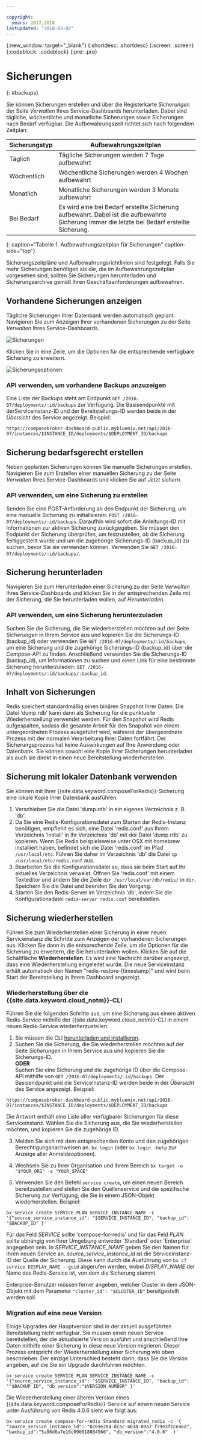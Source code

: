```yaml
---

copyright:
  years: 2017,2018
lastupdated: "2018-03-02"
---
```


{:new_window: target="_blank"}
{:shortdesc: .shortdesc}
{:screen: .screen}
{:codeblock: .codeblock}
{:pre: .pre}

# Sicherungen
{: #backups}

Sie können Sicherungen erstellen und über die Registerkarte _Sicherungen_ der Seite _Verwalten_ Ihres Service-Dashboards herunterladen. Dabei sind tägliche, wöchentliche und monatliche Sicherungen sowie Sicherungen nach Bedarf verfügbar. Die Aufbewahrungszeit richtet sich nach folgendem Zeitplan:

Sicherungstyp|Aufbewahrungszeitplan
----------|-----------
Täglich|Tägliche Sicherungen werden 7 Tage aufbewahrt
Wöchentlich|Wöchentliche Sicherungen werden 4 Wochen aufbewahrt
Monatlich|Monatliche Sicherungen werden 3 Monate aufbewahrt
Bei Bedarf|Es wird eine bei Bedarf erstellte Sicherung aufbewahrt. Dabei ist die aufbewahrte Sicherung immer die letzte bei Bedarf erstellte Sicherung.
{: caption="Tabelle 1. Aufbewahrungszeitplan für Sicherungen" caption-side="top"}

Sicherungszeitpläne und Aufbewahrungsrichtlinien sind festgelegt. Falls Sie mehr Sicherungen benötigen als die, die im Aufbewahrungszeitplan vorgesehen sind, sollten Sie Sicherungen herunterladen und Sicherungsarchive gemäß Ihren Geschäftsanforderungen aufbewahren.

## Vorhandene Sicherungen anzeigen

Tägliche Sicherungen Ihrer Datenbank werden automatisch geplant. Navigieren Sie zum Anzeigen Ihrer vorhandenen Sicherungen zu der Seite *Verwalten* Ihres Service-Dashboards. 

  ![Sicherungen](./images/redis-backups-show.png "Liste der Sicherungen im Service-Dashboard")

Klicken Sie in eine Zeile, um die Optionen für die entsprechende verfügbare Sicherung zu erweitern.

  ![Sicherungsoptionen](./images/redis-backups-options.png "Optionen für eine Sicherung.") 

### API verwenden, um vorhandene Backups anzuzeigen

Eine Liste der Backups steht am Endpunkt `GET /2016-07/deployments/:id/backups` zur Verfügung. Die Basisendpunkte mit derServiceinstanz-ID und der Bereitstellungs-ID werden beide in der _Übersicht_ des Service angezeigt. Beispiel: 
``` 
https://composebroker-dashboard-public.mybluemix.net/api/2016-07/instances/$INSTANCE_ID/deployments/$DEPLOYMENT_ID/backups
```  

## Sicherung bedarfsgerecht erstellen

Neben geplanten Sicherungen können Sie manuelle Sicherungen erstellen. Navigieren Sie zum Erstellen einer manuellen Sicherung zu der Seite *Verwalten* Ihres Service-Dashboards und klicken Sie auf *Jetzt sichern*.

### API verwenden, um eine Sicherung zu erstellen

Senden Sie eine POST-Anforderung an den Endpunkt der Sicherung, um eine manuelle Sicherung zu initialisieren: `POST /2016-07/deployments/:id/backups`. Daraufhin wird sofort die Anleitungs-ID mit Informationen zur aktiven Sicherung zurückgegeben. Sie müssen den Endpunkt der Sicherung überprüfen, um festzustellen, ob die Sicherung fertiggestellt wurde und um die zugehörige Sicherungs-ID (backup_id) zu suchen, bevor Sie sie verwenden können. Verwenden Sie `GET /2016-07/deployments/:id/backups/`.

## Sicherung herunterladen

Navigieren Sie zum Herunterladen einer Sicherung zu der Seite *Verwalten* Ihres Service-Dashboards und klicken Sie in der entsprechenden Zeile mit der Sicherung, die Sie herunterladen wollen, auf *Herunterladen*.

### API verwenden, um eine Sicherung herunterzuladen

Suchen Sie die Sicherung, die Sie wiederherstellen möchten auf der Seite _Sicherungen_ in Ihrem Service aus und kopieren Sie die Sicherungs-ID (backup_id) oder verwenden Sie `GET /2016-07/deployments/:id/backups`, um eine Sicherung und die zugehörige Sicherungs-ID (backup_id) über die Compose-API zu finden. Anschließend verwenden Sie die Sicherungs-ID (backup_id), um Informationen zu suchen und einen Link für eine bestimmte Sicherung herunterzuladen: `GET /2016-07/deployments/:id/backups/:backup_id`.

## Inhalt von Sicherungen

Redis speichert standardmäßig einen binären Snapshot Ihrer Daten. Die Datei 'dump.rdb' kann dann als Sicherung für die punktuelle Wiederherstellung verwendet werden. Für den Snapshot wird Redis aufgespalten, sodass die gesamte Arbeit für den Snapshot von einem untergeordneten Prozess ausgeführt wird, während der übergeordnete Prozess mit der normalen Verarbeitung Ihrer Daten fortfährt. Der Sicherungsprozess hat keine Auswirkungen auf Ihre Anwendung oder Datenbank. Sie können sowohl eine Kopie Ihrer Sicherungen herunterladen als auch sie direkt in einen neue Bereitstellung wiederherstellen.

## Sicherung mit lokaler Datenbank verwenden

Sie können mit Ihrer {{site.data.keyword.composeForRedis}}-Sicherung eine lokale Kopie Ihrer Datenbank ausführen.

1. Verschieben Sie die Datei 'dump.rdb' in ein eigenes Verzeichnis z. B. 'db'.
2. Da Sie eine Redis-Konfigurationsdatei zum Starten der Redis-Instanz benötigen, empfiehlt es sich, eine Datei 'redis.conf' aus Ihrem Verzeichnis 'install' in Ihr Verzeichnis 'db' mit der Datei 'dump.rdb' zu kopieren. Wenn Sie Redis beispielsweise unter OSX mit homebrew installiert haben, befindet sich die Datei 'redis.conf' im Pfad `/usr/local/etc`. Führen Sie daher im Verzeichnis 'db' die Datei `cp /usr/local/etc/redis.conf` aus.
3. Bearbeiten Sie die Konfigurationsdatei so, dass sie beim Start auf Ihr aktuelles Verzeichnis verweist. Öffnen Sie 'redis.conf' mit einem Texteditor und ändern Sie die Zeile `dir /usr/local/var/db/redis/` in `dir`. Speichern Sie die Datei und beenden Sie den Vorgang.
4. Starten Sie den Redis-Server im Verzeichnis 'db', indem Sie die Konfigurationsdatei `redis-server redis.conf` bereitstellen.

## Sicherung wiederherstellen

Führen Sie zum Wiederherstellen einer Sicherung in einer neuen Serviceinstanz die Schritte zum Anzeigen der vorhandenen Sicherungen aus. Klicken Sie dann in die entsprechende Zeile, um die Optionen für die Sicherung zu erweitern, die Sie herunterladen wollen. Klicken Sie auf die Schaltfläche **Wiederherstellen**. Es wird eine Nachricht darüber angezeigt, dass eine Wiederherstellung eingeleitet wurde. Die neue Serviceinstanz erhält automatisch den Namen "redis-restore-[timestamp]" und wird beim Start der Bereitstellung in Ihrem Dashboard angezeigt.

### Wiederherstellung über die {{site.data.keyword.cloud_notm}}-CLI

Führen Sie die folgenden Schritte aus, um eine Sicherung aus einem aktiven Redis-Service mithilfe der {{site.data.keyword.cloud_notm}}-CLI in einem neuen Redis-Service wiederherzustellen.  
1. Sie müssen die CLI [herunterladen und installieren](https://console.bluemix.net/docs/cli/index.html#overview). 
2. Suchen Sie die Sicherung, die Sie wiederherstellen möchten auf der Seite _Sicherungen_ in Ihrem Service aus und kopieren Sie die Sicherungs-ID.   
  **ODER**  
  Suchen Sie eine Sicherung und die zugehörige ID über die Compose-API mithilfe von `GET /2016-07/deployments/:id/backups`. Der Basisendpunkt und die Serviceinstanz-ID werden beide in der _Übersicht_ des Service angezeigt. Beispiel: 
  ``` 
  https://composebroker-dashboard-public.mybluemix.net/api/2016-07/instances/$INSTANCE_ID/deployments/$DEPLOYMENT_ID/backups
  ```  
  Die Antwort enthält eine Liste aller verfügbarer Sicherungen für diese Serviceinstanz. Wählen Sie die Sicherung aus, die Sie wiederherstellen möchten, und kopieren Sie die zugehörige ID. 

3. Melden Sie sich mit dem entsprechenden Konto und den zugehörigen Berechtigungsnachweisen an. `bx login` (oder `bx login -help` zur Anzeige aller Anmeldeoptionen).

4. Wechseln Sie zu Ihrer Organisation und Ihrem Bereich `bx target -o "$YOUR_ORG" -s "YOUR_SPACE"`

5. Verwenden Sie den Befehl `service create`, um einen neuen Bereich bereitzustellen und stellen Sie den Quellenservice und die spezifische Sicherung zur Verfügung, die Sie in einem JSON-Objekt wiederherstellen. Beispiel:
``` 
bx service create SERVICE PLAN SERVICE_INSTANCE_NAME -c '{"source_service_instance_id": "$SERVICE_INSTANCE_ID", "backup_id": "$BACKUP_ID" }'
```
  Für das Feld _SERVICE_ sollte 'compose-for-redis' und für das Feld _PLAN_ sollte abhängig von Ihrer Umgebung entweder 'Standard' oder 'Enterprise' angegeben sein. In _SERVICE\_INSTANCE\_NAME_ geben Sie den Namen für Ihren neuen Service an. _source\_service\_instance\_id_ ist die Serviceinstanz-ID der Quelle der Sicherung. Diese kann durch die Ausführung von `bx cf service DISPLAY_NAME --guid` abgerufen werden, wobei _DISPLAY\_NAME_ der Name des Redis-Service ist, von dem die Sicherung stammt.  
  
  Enterprise-Benutzer müssen ferner angeben, welcher Cluster in dem JSON-Objekt mit dem Parameter `"cluster_id": "$CLUSTER_ID"` bereitgestellt werden soll. 
  
### Migration auf eine neue Version

Einige Upgrades der Hauptversion sind in der aktuell ausgeführten Bereitstellung nicht verfügbar. Sie müssen einen neuen Service bereitstellen, der die aktualisierte Version ausführt und anschließend Ihre Daten mithilfe einer Sicherung in diese neue Version migrieren. Dieser Prozess entspricht der Wiederherstellung einer Sicherung wie oben beschrieben. Der einzige Unterschied besteht darin, dass Sie die Version angeben, auf die Sie ein Upgrade durchführen möchten. 

``` 
bx service create SERVICE PLAN SERVICE_INSTANCE_NAME -c '{"source_service_instance_id": "$SERVICE_INSTANCE_ID", "backup_id": ""$BACKUP_ID", "db_version":"$VERSION_NUMBER" }'
```

Die Wiederherstellung einer älteren Version eines {{site.data.keyword.composeForRedis}}-Service auf einem neuen Service unter Ausführung von Redis 4.0.6 sieht wie folgt aus: 
```
bx service create compose-for-redis Standard migrated_redis -c '{ "source_service_instance_id": "0269e284-dcac-4618-89a7-f79e3f1cea6a", "backup_id":"5a96d8a7e16c090018884566", "db_version":"4.0.6"  }'

